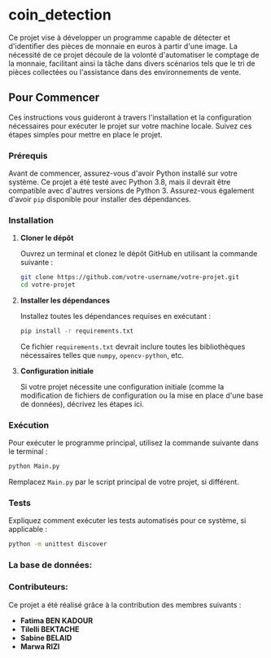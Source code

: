 # coin_detection
<p>Ce projet vise à développer un programme capable de détecter et d'identifier des pièces de monnaie en euros à partir d'une image. La nécessité de ce projet découle de la volonté d'automatiser le comptage de la monnaie, facilitant ainsi la tâche dans divers scénarios tels que le tri de pièces collectées ou l'assistance dans des environnements de vente.</p>

## Pour Commencer

Ces instructions vous guideront à travers l'installation et la configuration nécessaires pour exécuter le projet sur votre machine locale. Suivez ces étapes simples pour mettre en place le projet.

### Prérequis

Avant de commencer, assurez-vous d'avoir Python installé sur votre système. Ce projet a été testé avec Python 3.8, mais il devrait être compatible avec d'autres versions de Python 3. Assurez-vous également d'avoir `pip` disponible pour installer des dépendances.

### Installation

1. **Cloner le dépôt**

   Ouvrez un terminal et clonez le dépôt GitHub en utilisant la commande suivante :

   ```sh
   git clone https://github.com/votre-username/votre-projet.git
   cd votre-projet
   ```

2. **Installer les dépendances**

   Installez toutes les dépendances requises en exécutant :

   ```sh
   pip install -r requirements.txt
   ```

   Ce fichier `requirements.txt` devrait inclure toutes les bibliothèques nécessaires telles que `numpy`, `opencv-python`, etc.

3. **Configuration initiale**

   Si votre projet nécessite une configuration initiale (comme la modification de fichiers de configuration ou la mise en place d'une base de données), décrivez les étapes ici.

### Exécution

Pour exécuter le programme principal, utilisez la commande suivante dans le terminal :

```sh
python Main.py
```

Remplacez `Main.py` par le script principal de votre projet, si différent.

### Tests

Expliquez comment exécuter les tests automatisés pour ce système, si applicable :

```sh
python -m unittest discover
```

<h3>La base de données:</h3>
<h3><strong>Contributeurs:</strong></h3>
Ce projet a été réalisé grâce à la contribution des membres suivants :</p>
    <ul>
        <li><strong>Fatima BEN KADOUR</strong></li>
        <li><strong>Tilelli BEKTACHE</strong></li>
        <li><strong>Sabine BELAID</strong></li>
        <li><strong>Marwa RIZI</strong></li>
    </ul>
